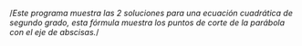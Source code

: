 /*Este programa muestra las 2 soluciones para una ecuación cuadrática de segundo grado, esta fórmula muestra los puntos de corte de la parábola con el eje de abscisas.*/

